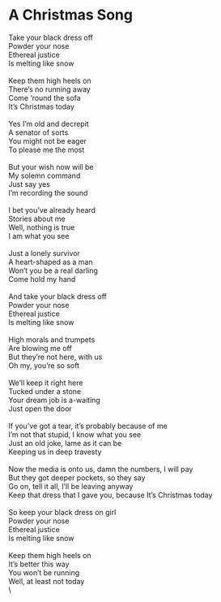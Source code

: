 # A Christmas Song

Take your black dress off\
Powder your nose\
Ethereal justice\
Is melting like snow\
\
Keep them high heels on\
There’s no running away\
Come ‘round the sofa\
It’s Christmas today\
\
Yes I’m old and decrepit\
A senator of sorts \
You might not be eager\
To please me the most\
\
But your wish now will be \
My solemn command\
Just say yes\
I’m recording the sound\
\
I bet you’ve already heard\
Stories about me\
Well, nothing is true\
I am what you see\
\
Just a lonely survivor\
A heart-shaped as a man\
Won’t you be a real darling\
Come hold my hand\
\
And take your black dress off\
Powder your nose\
Ethereal justice\
Is melting like snow \
\
High morals and trumpets\
Are blowing me off\
But they’re not here, with us\
Oh my, you’re so soft\
\
We’ll keep it right here\
Tucked under a stone\
Your dream job is a-waiting\
Just open the door\
\
If you’ve got a tear, it’s probably because of me\
I’m not that stupid, I know what you see\
Just an old joke, lame as it can be\
Keeping us in deep travesty \
\
Now the media is onto us, damn the numbers, I will pay\
But they got deeper pockets, so they say\
Go on, tell it all, I’ll be leaving anyway\
Keep that dress that I gave you, because It’s Christmas today\
\
So keep your black dress on girl\
Powder your nose\
Ethereal justice\
Is melting like snow\
\
Keep them high heels on\
It’s better this way\
You won’t be running\
Well, at least not today\
\